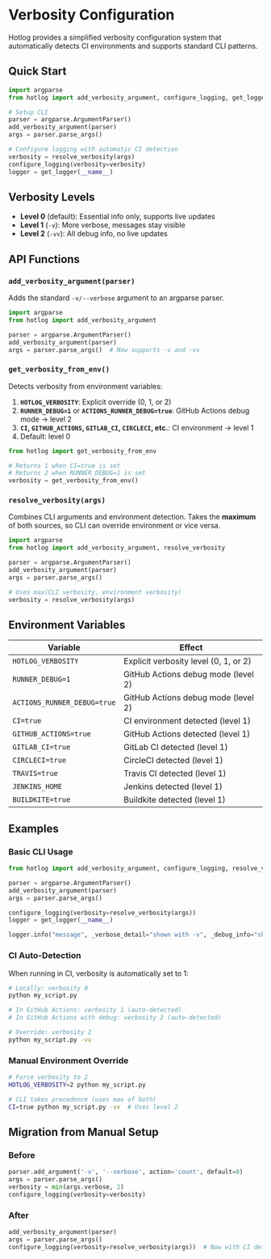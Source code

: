 # Verbosity Configuration

Hotlog provides a simplified verbosity configuration system that automatically
detects CI environments and supports standard CLI patterns.

## Quick Start

```python
import argparse
from hotlog import add_verbosity_argument, configure_logging, get_logger, resolve_verbosity

# Setup CLI
parser = argparse.ArgumentParser()
add_verbosity_argument(parser)
args = parser.parse_args()

# Configure logging with automatic CI detection
verbosity = resolve_verbosity(args)
configure_logging(verbosity=verbosity)
logger = get_logger(__name__)
```

## Verbosity Levels

- **Level 0** (default): Essential info only, supports live updates
- **Level 1** (`-v`): More verbose, messages stay visible
- **Level 2** (`-vv`): All debug info, no live updates

## API Functions

### `add_verbosity_argument(parser)`

Adds the standard `-v/--verbose` argument to an argparse parser.

```python
import argparse
from hotlog import add_verbosity_argument

parser = argparse.ArgumentParser()
add_verbosity_argument(parser)
args = parser.parse_args()  # Now supports -v and -vv
```

### `get_verbosity_from_env()`

Detects verbosity from environment variables:

1. **`HOTLOG_VERBOSITY`**: Explicit override (0, 1, or 2)
2. **`RUNNER_DEBUG=1`** or **`ACTIONS_RUNNER_DEBUG=true`**: GitHub Actions debug
   mode → level 2
3. **`CI`, `GITHUB_ACTIONS`, `GITLAB_CI`, `CIRCLECI`, etc.**: CI environment →
   level 1
4. Default: level 0

```python
from hotlog import get_verbosity_from_env

# Returns 1 when CI=true is set
# Returns 2 when RUNNER_DEBUG=1 is set
verbosity = get_verbosity_from_env()
```

### `resolve_verbosity(args)`

Combines CLI arguments and environment detection. Takes the **maximum** of both
sources, so CLI can override environment or vice versa.

```python
import argparse
from hotlog import add_verbosity_argument, resolve_verbosity

parser = argparse.ArgumentParser()
add_verbosity_argument(parser)
args = parser.parse_args()

# Uses max(CLI verbosity, environment verbosity)
verbosity = resolve_verbosity(args)
```

## Environment Variables

| Variable                    | Effect                                |
| --------------------------- | ------------------------------------- |
| `HOTLOG_VERBOSITY`          | Explicit verbosity level (0, 1, or 2) |
| `RUNNER_DEBUG=1`            | GitHub Actions debug mode (level 2)   |
| `ACTIONS_RUNNER_DEBUG=true` | GitHub Actions debug mode (level 2)   |
| `CI=true`                   | CI environment detected (level 1)     |
| `GITHUB_ACTIONS=true`       | GitHub Actions detected (level 1)     |
| `GITLAB_CI=true`            | GitLab CI detected (level 1)          |
| `CIRCLECI=true`             | CircleCI detected (level 1)           |
| `TRAVIS=true`               | Travis CI detected (level 1)          |
| `JENKINS_HOME`              | Jenkins detected (level 1)            |
| `BUILDKITE=true`            | Buildkite detected (level 1)          |

## Examples

### Basic CLI Usage

```python
from hotlog import add_verbosity_argument, configure_logging, resolve_verbosity, get_logger

parser = argparse.ArgumentParser()
add_verbosity_argument(parser)
args = parser.parse_args()

configure_logging(verbosity=resolve_verbosity(args))
logger = get_logger(__name__)

logger.info("message", _verbose_detail="shown with -v", _debug_info="shown with -vv")
```

### CI Auto-Detection

When running in CI, verbosity is automatically set to 1:

```bash
# Locally: verbosity 0
python my_script.py

# In GitHub Actions: verbosity 1 (auto-detected)
# In GitHub Actions with debug: verbosity 2 (auto-detected)

# Override: verbosity 2
python my_script.py -vv
```

### Manual Environment Override

```bash
# Force verbosity to 2
HOTLOG_VERBOSITY=2 python my_script.py

# CLI takes precedence (uses max of both)
CI=true python my_script.py -vv  # Uses level 2
```

## Migration from Manual Setup

### Before

```python
parser.add_argument('-v', '--verbose', action='count', default=0)
args = parser.parse_args()
verbosity = min(args.verbose, 2)
configure_logging(verbosity=verbosity)
```

### After

```python
add_verbosity_argument(parser)
args = parser.parse_args()
configure_logging(verbosity=resolve_verbosity(args))  # Now with CI detection!
```
